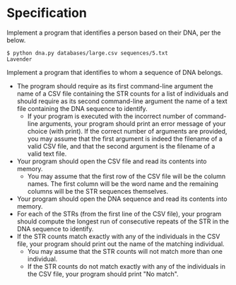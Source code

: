 # Specification

Implement a program that identifies a person based on their DNA, per the below.

```
$ python dna.py databases/large.csv sequences/5.txt
Lavender
```

Implement a program that identifies to whom a sequence of DNA belongs.
* The program should require as its first command-line argument the name of a CSV file containing the STR counts for a list of individuals and should require as its second command-line argument the name of a text file containing the DNA sequence to identify.
    * If your program is executed with the incorrect number of command-line arguments, your program should print an error message of your choice (with print). If the correct number of arguments are provided, you may assume that the first argument is indeed the filename of a valid CSV file, and that the second argument is the filename of a valid text file.
* Your program should open the CSV file and read its contents into memory.
    * You may assume that the first row of the CSV file will be the column names. The first column will be the word name and the remaining columns will be the STR sequences themselves.
* Your program should open the DNA sequence and read its contents into memory.
* For each of the STRs (from the first line of the CSV file), your program should compute the longest run of consecutive repeats of the STR in the DNA sequence to identify.
* If the STR counts match exactly with any of the individuals in the CSV file, your program should print out the name of the matching individual.
    * You may assume that the STR counts will not match more than one individual.
    * If the STR counts do not match exactly with any of the individuals in the CSV file, your program should print "No match".
